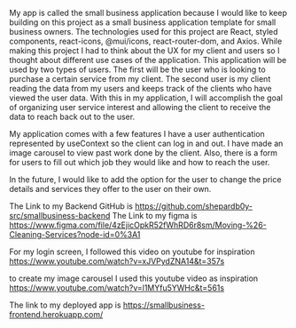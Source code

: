 My app is called the small business application because I would like to keep building on this project as a small business application template for small business owners. The technologies used for this project are React, styled components, react-icons, @mui/icons, react-router-dom, and Axios. While making this project I had to think about the UX for my client and users so I thought about different use cases of the application. This application will be used by two types of users. The first will be the user who is looking to purchase a certain service from my client. The second user is my client reading the data from my users and keeps track of the clients who have viewed the user data. With this in my application, I will accomplish the goal of organizing user service interest and allowing the client to receive the data to reach back out to the user.

My application comes with a few features I have a user authentication represented by useContext so the client can log in and out. I have made an image carousel to view past work done by the client. Also, there is a form for users to fill out which job they would like and how to reach the user.

In the future, I would like to add the option for the user to change the price details and services they offer to the user on their own.

 The Link to my Backend GitHub is https://github.com/shepardb0y-src/smallbusiness-backend
 The Link to my figma is https://www.figma.com/file/4zEjicOpkR52fWhRD6r8sm/Moving-%26-Cleaning-Services?node-id=0%3A1

For my login screen, I followed this video on youtube for inspiration https://www.youtube.com/watch?v=xJVPydZNA14&t=357s

to create my image carousel I used this youtube video as inspiration
https://www.youtube.com/watch?v=l1MYfu5YWHc&t=561s

The link to my deployed app is https://smallbusiness-frontend.herokuapp.com/

